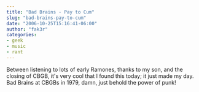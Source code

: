 ```yaml
---
title: "Bad Brains - Pay to Cum"
slug: "bad-brains-pay-to-cum"
date: "2006-10-25T15:16:41-06:00"
author: "fak3r"
categories:
- geek
- music
- rant
---
```


Between listening to lots of early Ramones, thanks to my son, and the closing of CBGB, it's very cool that I found this today; it just made my day. Bad Brains at CBGBs in 1979, damn, just behold the power of punk!


